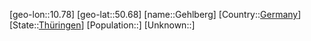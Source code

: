 ﻿---
location: [50.68,10.78]
type: City
tags:
- geo/City


SpocWebEntityId: 30385
isDeleted: false
confidential: public

---
[geo-lon::10.78]
[geo-lat::50.68]
[name::Gehlberg]
[Country::[Germany](geo/Continent/Europe/Germany.md)]
[State::[Thüringen](geo/Continent/Europe/Germany/Th%C3%BCringen.md)]
[Population::]
[Unknown::]

